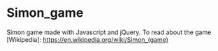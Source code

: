 # Simon_game
Simon game made with Javascript and jQuery.
To read about the game [Wikipedia]: https://en.wikipedia.org/wiki/Simon_(game)
